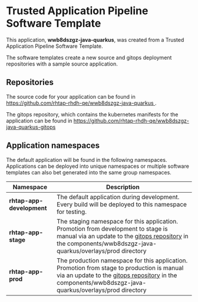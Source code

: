 # Trusted Application Pipeline Software Template

This application, **wwb8dszgz-java-quarkus**, was created from a Trusted Application Pipeline Software Template.

The software templates create a new source and gitops deployment repositories with a sample source application. 

## Repositories

The source code for your application can be found in [https://github.com/rhtap-rhdh-qe/wwb8dszgz-java-quarkus ](https://github.com/rhtap-rhdh-qe/wwb8dszgz-java-quarkus ).
 
The gitops repository, which contains the kubernetes manifests for the application can be found in 
[https://github.com/rhtap-rhdh-qe/wwb8dszgz-java-quarkus-gitops ](https://github.com/rhtap-rhdh-qe/wwb8dszgz-java-quarkus-gitops ) 

## Application namespaces 

The default application will be found in the following namespaces. Applications can be deployed into unique namespaces or multiple software templates can also bet generated into the same group namespaces.  

|  Namespace   |  Description   |  
| -------- | -------- |   
| **rhtap-app-development** | The default application during development. Every build will be deployed to this namespace for testing. | 
| **rhtap-app-stage** | The staging namespace for this application. Promotion from development to stage is manual via an update to the [gitops repository](https://github.com/rhtap-rhdh-qe/wwb8dszgz-java-quarkus-gitops ) in the components/wwb8dszgz-java-quarkus/overlays/prod directory |  
| **rhtap-app-prod** | The production namespace for this application. Promotion from stage to production is manual via an update to the [gitops repository](https://github.com/rhtap-rhdh-qe/wwb8dszgz-java-quarkus-gitops ) in the components/wwb8dszgz-java-quarkus/overlays/prod directory | 